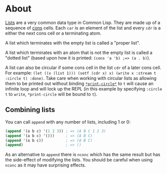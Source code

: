 # About

[Lists][hyper-cons-as-list] are a very common data type in Common Lisp.
They are made up of a sequence of [cons][concept-cons] cells.
Each `car` is an element of the list and every `cdr` is a either the next cons cell or a terminating atom.

A list which terminates with the empty list is called a "proper list".

A list which terminates with an atom that is not the empty list is called a "dotted list" (based upon how it is printed: `(cons 'a 'b) ;=> (a . b)`).

A list can also be circular if some cons cell in the list `cdr` of a later cons cell.
For example: `(let ((x (list 1))) (setf (cdr x) x) (write x :stream t :circle t) :done)`.
Take care when working with circular lists as allowing them to be printed out without binding [`*print-circle*`][hyper-print-circle] to `t` will cause an infinite loop and will lock up the REPL (in this example by specifying `:circle t` to `write`, `*print-circle` will be bound to `t`).

## Combining lists

You can call `append` with any number of lists, including 1 or 0:

```lisp
(append '(a b c) '(1 2 3)) ; => (A B C 1 2 3)
(append '(a b c) '()))     ; => (A B C)
(append '(a b c))          ; => (A B C)
(append)                   ; => ()
```

As an alternative to `append` there is `nconc` which has the same result but has the side-effect of modifying the lists. You should be careful when using `nconc` as it may have surprising effects.

[hyper-cons-as-list]: http://www.lispworks.com/documentation/HyperSpec/Body/14_ab.htm
[hyper-print-circle]: http://www.lispworks.com/documentation/HyperSpec/Body/v_pr_cir.htm
[concept-cons]: /track/common-lisp/concepts/cons
